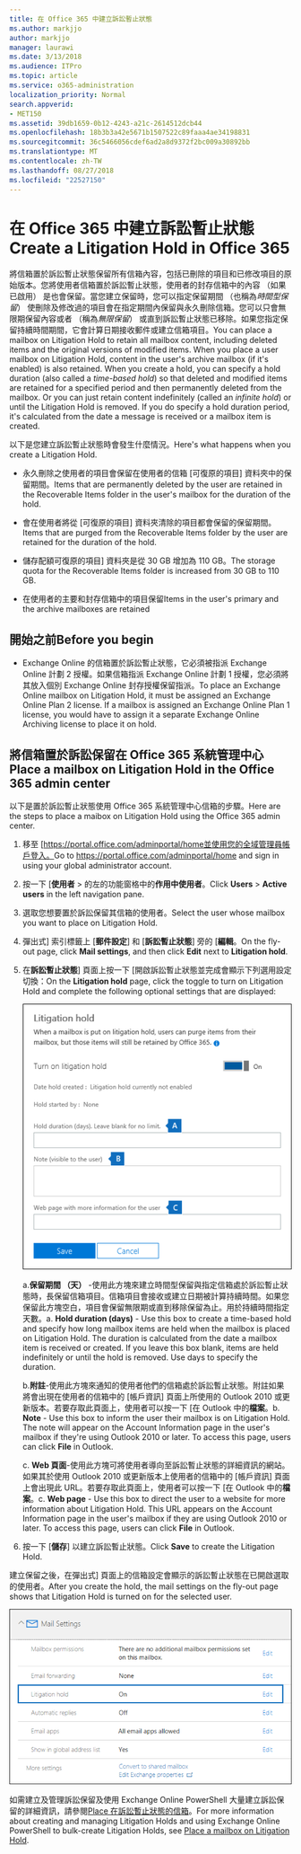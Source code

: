 ```yaml
---
title: 在 Office 365 中建立訴訟暫止狀態
ms.author: markjjo
author: markjjo
manager: laurawi
ms.date: 3/13/2018
ms.audience: ITPro
ms.topic: article
ms.service: o365-administration
localization_priority: Normal
search.appverid:
- MET150
ms.assetid: 39db1659-0b12-4243-a21c-2614512dcb44
ms.openlocfilehash: 18b3b3a42e5671b1507522c89faaa4ae34198831
ms.sourcegitcommit: 36c5466056cdef6ad2a8d9372f2bc009a30892bb
ms.translationtype: MT
ms.contentlocale: zh-TW
ms.lasthandoff: 08/27/2018
ms.locfileid: "22527150"
---
```

# <a name="create-a-litigation-hold-in-office-365"></a><span data-ttu-id="6cd21-102">在 Office 365 中建立訴訟暫止狀態</span><span class="sxs-lookup"><span data-stu-id="6cd21-102">Create a Litigation Hold in Office 365</span></span>

<span data-ttu-id="6cd21-p101">將信箱置於訴訟暫止狀態保留所有信箱內容，包括已刪除的項目和已修改項目的原始版本。您將使用者信箱置於訴訟暫止狀態，使用者的封存信箱中的內容 （如果已啟用） 是也會保留。當您建立保留時，您可以指定保留期間 （也稱為*時間型保留*） 使刪除及修改過的項目會在指定期間內保留與永久刪除信箱。您可以只會無限期保留內容或者 （稱為*無限保留*） 或直到訴訟暫止狀態已移除。如果您指定保留持續時間期間，它會計算日期接收郵件或建立信箱項目。</span><span class="sxs-lookup"><span data-stu-id="6cd21-p101">You can place a mailbox on Litigation Hold to retain all mailbox content, including deleted items and the original versions of modified items. When you place a user mailbox on Litigation Hold, content in the user's archive mailbox (if it's enabled) is also retained. When you create a hold, you can specify a hold duration (also called a *time-based hold*) so that deleted and modified items are retained for a specified period and then permanently deleted from the mailbox. Or you can just retain content indefinitely (called an *infinite hold*) or until the Litigation Hold is removed. If you do specify a hold duration period, it's calculated from the date a message is received or a mailbox item is created.</span></span> 
  
<span data-ttu-id="6cd21-108">以下是您建立訴訟暫止狀態時會發生什麼情況。</span><span class="sxs-lookup"><span data-stu-id="6cd21-108">Here's what happens when you create a Litigation Hold.</span></span>
  
- <span data-ttu-id="6cd21-109">永久刪除之使用者的項目會保留在使用者的信箱 [可復原的項目] 資料夾中的保留期間。</span><span class="sxs-lookup"><span data-stu-id="6cd21-109">Items that are permanently deleted by the user are retained in the Recoverable Items folder in the user's mailbox for the duration of the hold.</span></span>
    
- <span data-ttu-id="6cd21-110">會在使用者將從 [可復原的項目] 資料夾清除的項目都會保留的保留期間。</span><span class="sxs-lookup"><span data-stu-id="6cd21-110">Items that are purged from the Recoverable Items folder by the user are retained for the duration of the hold.</span></span>
    
- <span data-ttu-id="6cd21-111">儲存配額可復原的項目] 資料夾是從 30 GB 增加為 110 GB。</span><span class="sxs-lookup"><span data-stu-id="6cd21-111">The storage quota for the Recoverable Items folder is increased from 30 GB to 110 GB.</span></span>
    
- <span data-ttu-id="6cd21-112">在使用者的主要和封存信箱中的項目保留</span><span class="sxs-lookup"><span data-stu-id="6cd21-112">Items in the user's primary and the archive mailboxes are retained</span></span>
    
## <a name="before-you-begin"></a><span data-ttu-id="6cd21-113">開始之前</span><span class="sxs-lookup"><span data-stu-id="6cd21-113">Before you begin</span></span>

- <span data-ttu-id="6cd21-p102">Exchange Online 的信箱置於訴訟暫止狀態，它必須被指派 Exchange Online 計劃 2 授權。如果信箱指派 Exchange Online 計劃 1 授權，您必須將其放入個別 Exchange Online 封存授權保留指派。</span><span class="sxs-lookup"><span data-stu-id="6cd21-p102">To place an Exchange Online mailbox on Litigation Hold, it must be assigned an Exchange Online Plan 2 license. If a mailbox is assigned an Exchange Online Plan 1 license, you would have to assign it a separate Exchange Online Archiving license to place it on hold.</span></span>
    

## <a name="place-a-mailbox-on-litigation-hold-in-the-office-365-admin-center"></a><span data-ttu-id="6cd21-116">將信箱置於訴訟保留在 Office 365 系統管理中心</span><span class="sxs-lookup"><span data-stu-id="6cd21-116">Place a mailbox on Litigation Hold in the Office 365 admin center</span></span>

<span data-ttu-id="6cd21-117">以下是置於訴訟暫止狀態使用 Office 365 系統管理中心信箱的步驟。</span><span class="sxs-lookup"><span data-stu-id="6cd21-117">Here are the steps to place a maibox on Litigation Hold using the Office 365 admin center.</span></span>

1. <span data-ttu-id="6cd21-118">移至 [https://portal.office.com/adminportal/home並使用您的全域管理員帳戶登入。</span><span class="sxs-lookup"><span data-stu-id="6cd21-118">Go to https://portal.office.com/adminportal/home and sign in using your global administrator account.</span></span>
2. <span data-ttu-id="6cd21-119">按一下 [**使用者** > 的左的功能窗格中的**作用中使用者**。</span><span class="sxs-lookup"><span data-stu-id="6cd21-119">Click **Users** > **Active users** in the left navigation pane.</span></span>
3. <span data-ttu-id="6cd21-120">選取您想要置於訴訟保留其信箱的使用者。</span><span class="sxs-lookup"><span data-stu-id="6cd21-120">Select the user whose mailbox you want to place on Litigation Hold.</span></span>
4. <span data-ttu-id="6cd21-121">彈出式] 索引標籤上 [**郵件設定**] 和 [**訴訟暫止狀態**] 旁的 [**編輯**。</span><span class="sxs-lookup"><span data-stu-id="6cd21-121">On the fly-out page, click **Mail settings**, and then click **Edit** next to **Litigation hold**.</span></span>
5. <span data-ttu-id="6cd21-122">在**訴訟暫止狀態**] 頁面上按一下 [開啟訴訟暫止狀態並完成會顯示下列選用設定切換：</span><span class="sxs-lookup"><span data-stu-id="6cd21-122">On the **Litigation hold** page, click the toggle to turn on Litigation Hold and complete the following optional settings that are displayed:</span></span>
 
    ![O365_LitigationHold1.png](media/O365-LitigationHold1.png)

    <span data-ttu-id="6cd21-p103">a.**保留期間 （天）** -使用此方塊來建立時間型保留與指定信箱處於訴訟暫止狀態時，長保留信箱項目。信箱項目會接收或建立日期被計算持續時間。如果您保留此方塊空白，項目會保留無限期或直到移除保留為止。用於持續時間指定天數。</span><span class="sxs-lookup"><span data-stu-id="6cd21-p103">a. **Hold duration (days)** - Use this box to create a time-based hold and specify how long mailbox items are held when the mailbox is placed on Litigation Hold. The duration is calculated from the date a mailbox item is received or created. If you leave this box blank, items are held indefinitely or until the hold is removed. Use days to specify the duration.</span></span>
    
    <span data-ttu-id="6cd21-p104">b.**附註**-使用此方塊來通知的使用者他們的信箱處於訴訟暫止狀態。附註如果將會出現在使用者的信箱中的 [帳戶資訊] 頁面上所使用的 Outlook 2010 或更新版本。若要存取此頁面上，使用者可以按一下 [在 Outlook 中的**檔案**。</span><span class="sxs-lookup"><span data-stu-id="6cd21-p104">b. **Note** - Use this box to inform the user their mailbox is on Litigation Hold. The note will appear on the Account Information page in the user's mailbox if they're using Outlook 2010 or later. To access this page, users can click **File** in Outlook.</span></span>
     
    <span data-ttu-id="6cd21-p105">c. **Web 頁面**-使用此方塊可將使用者導向至訴訟暫止狀態的詳細資訊的網站。如果其於使用 Outlook 2010 或更新版本上使用者的信箱中的 [帳戶資訊] 頁面上會出現此 URL。若要存取此頁面上，使用者可以按一下 [在 Outlook 中的**檔案**。</span><span class="sxs-lookup"><span data-stu-id="6cd21-p105">c. **Web page** - Use this box to direct the user to a website for more information about Litigation Hold. This URL appears on the Account Information page in the user's mailbox if they are using Outlook 2010 or later. To access this page, users can click **File** in Outlook.</span></span>
 
6. <span data-ttu-id="6cd21-137">按一下 [**儲存**] 以建立訴訟暫止狀態。</span><span class="sxs-lookup"><span data-stu-id="6cd21-137">Click **Save** to create the Litigation Hold.</span></span>

<span data-ttu-id="6cd21-138">建立保留之後，在彈出式] 頁面上的信箱設定會顯示的訴訟暫止狀態在已開啟選取的使用者。</span><span class="sxs-lookup"><span data-stu-id="6cd21-138">After you create the hold, the mail settings on the fly-out page shows that Litigation Hold is turned on for the selected user.</span></span>

![O365_LitigationHold2.png](media/O365-LitigationHold2.png)

<span data-ttu-id="6cd21-140">如需建立及管理訴訟保留及使用 Exchange Online PowerShell 大量建立訴訟保留的詳細資訊，請參閱[Place 在訴訟暫止狀態的信箱](https://docs.microsoft.com/office365/SecurityCompliance/place-a-mailbox-on-litigation-hold)。</span><span class="sxs-lookup"><span data-stu-id="6cd21-140">For more information about creating and managing Litigation Holds and using Exchange Online PowerShell to bulk-create Litigation Holds, see [Place a mailbox on Litigation Hold](https://docs.microsoft.com/office365/SecurityCompliance/place-a-mailbox-on-litigation-hold).</span></span>

